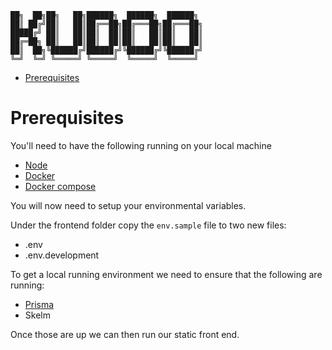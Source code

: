 
    ██╗  ██╗██╗   ██╗██████╗  ██████╗  ██████╗     
    ██║ ██╔╝██║   ██║██╔══██╗██╔═══██╗██╔═══██╗    
    █████╔╝ ██║   ██║██║  ██║██║   ██║██║   ██║    
    ██╔═██╗ ██║   ██║██║  ██║██║   ██║██║   ██║    
    ██║  ██╗╚██████╔╝██████╔╝╚██████╔╝╚██████╔╝    
    ╚═╝  ╚═╝ ╚═════╝ ╚═════╝  ╚═════╝  ╚═════╝     

  - [Prerequisites](#prerequisites)

# Prerequisites
You'll need to have the following running on your local machine
* [Node](https://nodejs.org/en/)
* [Docker](https://www.docker.com/)
* [Docker compose](https://docs.docker.com/compose/)

You will now need to setup your environmental variables.

Under the frontend folder copy the `env.sample` file to two new files:
* .env
* .env.development

To get a local running environment we need to ensure that the following are running:

* [Prisma](https://www.prisma.io/)
* Skelm

Once those are up we can then run our static front end.